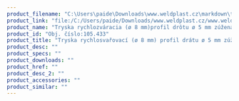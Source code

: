 ```yaml
---
product_filename: "C:\Users\paide\Downloads\www.weldplast.cz\markdown\tryska-rychlosvarovaci-o-8-mm-profil-dratu-o-5-mm-zuzena.md"
product_link: "file:/C:/Users/paide/Downloads/www.weldplast.cz/www.weldplast.cz/sk/tryska-rychlosvarovaci-o-8-mm-profil-dratu-o-5-mm-zuzena"
product_name: "Tryska rychlozváracia (ø 8 mm)profil drôtu ø 5 mm zúžená"
product_id: "Obj. číslo:105.433"
product_title: "Tryska rychlosvařovací (ø 8 mm) profil drátu ø 5 mm zúžená | Weldplast"
product_desc: ""
product_specs: ""
product_downloads: ""
product_href: ""
product_desc_2: ""
product_accessories: ""
product_similar: ""
---
```

